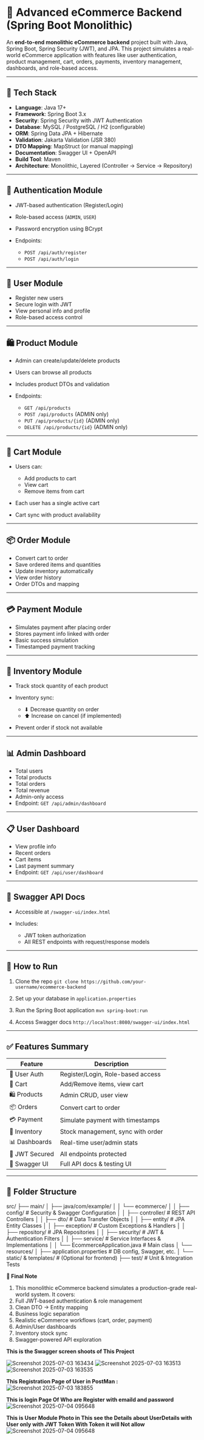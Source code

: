 # 🛒 Advanced eCommerce Backend (Spring Boot Monolithic)

An **end-to-end monolithic eCommerce backend** project built with Java, Spring Boot, Spring Security (JWT), and JPA. This project simulates a real-world eCommerce application with features like user authentication, product management, cart, orders, payments, inventory management, dashboards, and role-based access.

---

## 🔧 Tech Stack

* **Language**: Java 17+
* **Framework**: Spring Boot 3.x
* **Security**: Spring Security with JWT Authentication
* **Database**: MySQL / PostgreSQL / H2 (configurable)
* **ORM**: Spring Data JPA + Hibernate
* **Validation**: Jakarta Validation (JSR 380)
* **DTO Mapping**: MapStruct (or manual mapping)
* **Documentation**: Swagger UI + OpenAPI
* **Build Tool**: Maven
* **Architecture**: Monolithic, Layered (Controller → Service → Repository)

---

## 🔐 Authentication Module

* JWT-based authentication (Register/Login)
* Role-based access (`ADMIN`, `USER`)
* Password encryption using BCrypt
* Endpoints:

  * `POST /api/auth/register`
  * `POST /api/auth/login`

---

## 👤 User Module

* Register new users
* Secure login with JWT
* View personal info and profile
* Role-based access control

---

## 🛍️ Product Module

* Admin can create/update/delete products
* Users can browse all products
* Includes product DTOs and validation
* Endpoints:

  * `GET /api/products`
  * `POST /api/products` (ADMIN only)
  * `PUT /api/products/{id}` (ADMIN only)
  * `DELETE /api/products/{id}` (ADMIN only)

---

## 🛒 Cart Module

* Users can:

  * Add products to cart
  * View cart
  * Remove items from cart
* Each user has a single active cart
* Cart sync with product availability

---

## 📦 Order Module

* Convert cart to order
* Save ordered items and quantities
* Update inventory automatically
* View order history
* Order DTOs and mapping

---

## 💳 Payment Module

* Simulates payment after placing order
* Stores payment info linked with order
* Basic success simulation
* Timestamped payment tracking

---

## 🧮 Inventory Module

* Track stock quantity of each product
* Inventory sync:

  * ⬇ Decrease quantity on order
  * ⬆ Increase on cancel (if implemented)
* Prevent order if stock not available

---

## 📊 Admin Dashboard

* Total users
* Total products
* Total orders
* Total revenue
* Admin-only access
* Endpoint: `GET /api/admin/dashboard`

---

## 📋 User Dashboard

* View profile info
* Recent orders
* Cart items
* Last payment summary
* Endpoint: `GET /api/user/dashboard`

---

## 🧾 Swagger API Docs

* Accessible at `/swagger-ui/index.html`
* Includes:

  * JWT token authorization
  * All REST endpoints with request/response models

---

## 🚀 How to Run

1. Clone the repo
   `git clone https://github.com/your-username/ecommerce-backend`

2. Set up your database in `application.properties`

3. Run the Spring Boot application
   `mvn spring-boot:run`

4. Access Swagger docs
   `http://localhost:8080/swagger-ui/index.html`

---

## ✅ Features Summary

| Feature        | Description                       |
| -------------- | --------------------------------- |
| 🧍 User Auth   | Register/Login, Role-based access |
| 🛒 Cart        | Add/Remove items, view cart       |
| 🛍️ Products   | Admin CRUD, user view             |
| 📦 Orders      | Convert cart to order             |
| 💳 Payment     | Simulate payment with timestamps  |
| 🧮 Inventory   | Stock management, sync with order |
| 📊 Dashboards  | Real-time user/admin stats        |
| 🔐 JWT Secured | All endpoints protected           |
| 📖 Swagger UI  | Full API docs & testing UI        |

---

## 📂 Folder Structure

src/
├── main/
│   ├── java/com/example/
│   │   └── ecommerce/
│   │       ├── config/                # Security & Swagger Configuration
│   │       ├── controller/            # REST API Controllers
│   │       ├── dto/                   # Data Transfer Objects
│   │       ├── entity/                # JPA Entity Classes
│   │       ├── exception/             # Custom Exceptions & Handlers
│   │       ├── repository/            # JPA Repositories
│   │       ├── security/              # JWT & Authentication Filters
│   │       ├── service/               # Service Interfaces & Implementations
│   │       └── EcommerceApplication.java  # Main class
│   └── resources/
│       ├── application.properties     # DB config, Swagger, etc.
│       └── static/ & templates/       # (Optional for frontend)
├── test/                              # Unit & Integration Tests



**📌 Final Note**

1. This monolithic eCommerce backend simulates a production-grade real-world system. It covers:
2. Full JWT-based authentication & role management
3. Clean DTO → Entity mapping
4. Business logic separation
5. Realistic eCommerce workflows (cart, order, payment)
6. Admin/User dashboards
7. Inventory stock sync
8. Swagger-powered API exploration

**This is the Swagger screen shoots of This Project**

![Screenshot 2025-07-03 163434](https://github.com/user-attachments/assets/93c0ea23-a873-463e-8309-15bc974384b4)
![Screenshot 2025-07-03 163513](https://github.com/user-attachments/assets/31fb09f1-3e5f-4f02-ad68-ce7b02f0540e)
![Screenshot 2025-07-03 163535](https://github.com/user-attachments/assets/3b62ba9f-ee0a-452f-98f4-3d071690be4a)

**This Registration Page of User in PostMan :**
![Screenshot 2025-07-03 183855](https://github.com/user-attachments/assets/3e9bf18d-f3c1-4890-8953-88aaf5224e91)

**This is login Page Of Who are Register with emaild and password**
![Screenshot 2025-07-04 095648](https://github.com/user-attachments/assets/b6b26a91-00ee-4a35-9980-d3e425c518c7)

**This is User Module Photo in This see the Details about UserDetails with User only with JWT Token With Token it will Not allow**
![Screenshot 2025-07-04 095648](https://github.com/user-attachments/assets/0d94a33c-a6f0-4af6-bfdb-2bc94064d12e)














